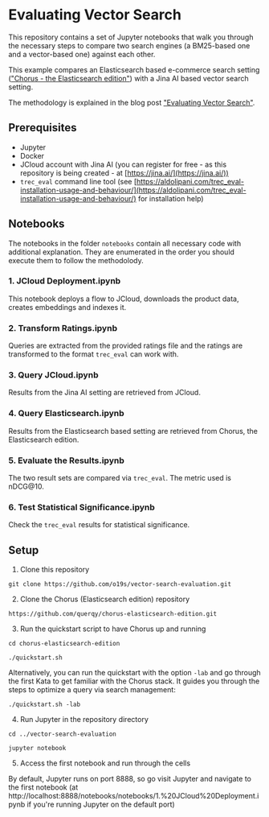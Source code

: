 # Evaluating Vector Search

This repository contains a set of Jupyter notebooks that walk you through the necessary steps to compare two search engines (a BM25-based one and a vector-based one) against each other.

This example compares an Elasticsearch based e-commerce search setting (["Chorus - the Elasticsearch edition"](https://github.com/querqy/chorus-elasticsearch-edition)) with a Jina AI based vector search setting.

The methodology is explained in the blog post ["Evaluating Vector Search"](https://opensourceconnections.com/blog/).

## Prerequisites

* Jupyter
* Docker 
* JCloud account with Jina AI (you can register for free - as this repository is being created - at [https://jina.ai/](https://jina.ai/))
* `trec_eval` command line tool (see [https://aldolipani.com/trec_eval-installation-usage-and-behaviour/](https://aldolipani.com/trec_eval-installation-usage-and-behaviour/) for installation help)

## Notebooks

The notebooks in the folder `notebooks` contain all necessary code with additional explanation. They are enumerated in the order you should execute them to follow the methodolody.

### 1. JCloud Deployment.ipynb
This notebook deploys a flow to JCloud, downloads the product data, creates embeddings and indexes it. 
### 2. Transform Ratings.ipynb
Queries are extracted from the provided ratings file and the ratings are transformed to the format `trec_eval` can work with. 
### 3. Query JCloud.ipynb
Results from the Jina AI setting are retrieved from JCloud.
### 4. Query Elasticsearch.ipynb
Results from the Elasticsearch based setting are retrieved from Chorus, the Elasticsearch edition.
### 5. Evaluate the Results.ipynb
The two result sets are compared via `trec_eval`. The metric used is nDCG@10.
### 6. Test Statistical Significance.ipynb
Check the `trec_eval` results for statistical significance.

## Setup

1. Clone this repository

`git clone https://github.com/o19s/vector-search-evaluation.git`

2. Clone the Chorus (Elasticsearch edition) repository

`https://github.com/querqy/chorus-elasticsearch-edition.git`

3. Run the quickstart script to have Chorus up and running

`cd chorus-elasticsearch-edition`

`./quickstart.sh`

Alternatively, you can run the quickstart with the option `-lab` and go through the first Kata to get familiar with the Chorus stack. It guides you through the steps to optimize a query via search management:

`./quickstart.sh -lab`

4. Run Jupyter in the repository directory

`cd ../vector-search-evaluation`

`jupyter notebook`

5. Access the first notebook and run through the cells

By default, Jupyter runs on port 8888, so go visit Jupyter and navigate to the first notebook (at http://localhost:8888/notebooks/notebooks/1.%20JCloud%20Deployment.ipynb if you're running Jupyter on the default port) 

